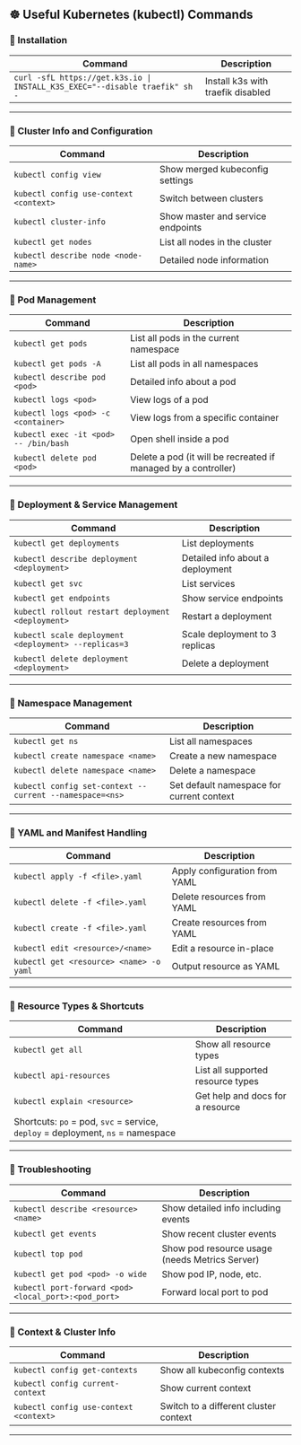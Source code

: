 ## ☸️ Useful Kubernetes (kubectl) Commands

### 🔹 Installation
| Command                                                                     | Description                       |
|-----------------------------------------------------------------------------|-----------------------------------|
| `curl -sfL https://get.k3s.io \| INSTALL_K3S_EXEC="--disable traefik" sh -` | Install k3s with traefik disabled |

---

### 🔹 Cluster Info and Configuration

| Command | Description |
|--------|-------------|
| `kubectl config view` | Show merged kubeconfig settings |
| `kubectl config use-context <context>` | Switch between clusters |
| `kubectl cluster-info` | Show master and service endpoints |
| `kubectl get nodes` | List all nodes in the cluster |
| `kubectl describe node <node-name>` | Detailed node information |

---

### 🔹 Pod Management

| Command | Description |
|--------|-------------|
| `kubectl get pods` | List all pods in the current namespace |
| `kubectl get pods -A` | List all pods in all namespaces |
| `kubectl describe pod <pod>` | Detailed info about a pod |
| `kubectl logs <pod>` | View logs of a pod |
| `kubectl logs <pod> -c <container>` | View logs from a specific container |
| `kubectl exec -it <pod> -- /bin/bash` | Open shell inside a pod |
| `kubectl delete pod <pod>` | Delete a pod (it will be recreated if managed by a controller) |

---

### 🔹 Deployment & Service Management

| Command | Description |
|--------|-------------|
| `kubectl get deployments` | List deployments |
| `kubectl describe deployment <deployment>` | Detailed info about a deployment |
| `kubectl get svc` | List services |
| `kubectl get endpoints` | Show service endpoints |
| `kubectl rollout restart deployment <deployment>` | Restart a deployment |
| `kubectl scale deployment <deployment> --replicas=3` | Scale deployment to 3 replicas |
| `kubectl delete deployment <deployment>` | Delete a deployment |

---

### 🔹 Namespace Management

| Command | Description |
|--------|-------------|
| `kubectl get ns` | List all namespaces |
| `kubectl create namespace <name>` | Create a new namespace |
| `kubectl delete namespace <name>` | Delete a namespace |
| `kubectl config set-context --current --namespace=<ns>` | Set default namespace for current context |

---

### 🔹 YAML and Manifest Handling

| Command | Description |
|--------|-------------|
| `kubectl apply -f <file>.yaml` | Apply configuration from YAML |
| `kubectl delete -f <file>.yaml` | Delete resources from YAML |
| `kubectl create -f <file>.yaml` | Create resources from YAML |
| `kubectl edit <resource>/<name>` | Edit a resource in-place |
| `kubectl get <resource> <name> -o yaml` | Output resource as YAML |

---

### 🔹 Resource Types & Shortcuts

| Command | Description |
|--------|-------------|
| `kubectl get all` | Show all resource types |
| `kubectl api-resources` | List all supported resource types |
| `kubectl explain <resource>` | Get help and docs for a resource |
| Shortcuts: `po` = pod, `svc` = service, `deploy` = deployment, `ns` = namespace |

---

### 🔹 Troubleshooting

| Command | Description |
|--------|-------------|
| `kubectl describe <resource> <name>` | Show detailed info including events |
| `kubectl get events` | Show recent cluster events |
| `kubectl top pod` | Show pod resource usage (needs Metrics Server) |
| `kubectl get pod <pod> -o wide` | Show pod IP, node, etc. |
| `kubectl port-forward <pod> <local_port>:<pod_port>` | Forward local port to pod |

---

### 🔹 Context & Cluster Info

| Command | Description |
|--------|-------------|
| `kubectl config get-contexts` | Show all kubeconfig contexts |
| `kubectl config current-context` | Show current context |
| `kubectl config use-context <context>` | Switch to a different cluster context |

---
